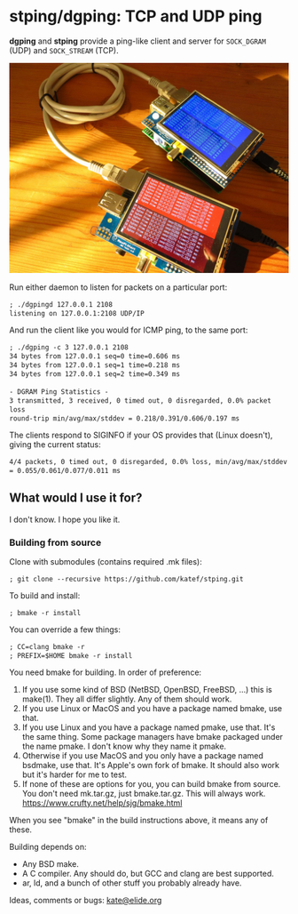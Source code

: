 
# stping/dgping: TCP and UDP ping

**dgping** and **stping** provide a ping-like client and server
for `SOCK_DGRAM` (UDP)
and `SOCK_STREAM` (TCP).

![A photo of stping and dgping running on two computers](man/img/rppng3.jpeg)

Run either daemon to listen for packets on a particular port:

    ; ./dgpingd 127.0.0.1 2108
    listening on 127.0.0.1:2108 UDP/IP

And run the client like you would for ICMP ping, to the same port:

    ; ./dgping -c 3 127.0.0.1 2108
    34 bytes from 127.0.0.1 seq=0 time=0.606 ms
    34 bytes from 127.0.0.1 seq=1 time=0.218 ms
    34 bytes from 127.0.0.1 seq=2 time=0.349 ms
    
    - DGRAM Ping Statistics -
    3 transmitted, 3 received, 0 timed out, 0 disregarded, 0.0% packet loss
    round-trip min/avg/max/stddev = 0.218/0.391/0.606/0.197 ms

The clients respond to SIGINFO if your OS provides that (Linux doesn't),
giving the current status:

    4/4 packets, 0 timed out, 0 disregarded, 0.0% loss, min/avg/max/stddev = 0.055/0.061/0.077/0.011 ms

## What would I use it for?

I don't know. I hope you like it.

### Building from source

Clone with submodules (contains required .mk files):

    ; git clone --recursive https://github.com/katef/stping.git

To build and install:

    ; bmake -r install

You can override a few things:

    ; CC=clang bmake -r
    ; PREFIX=$HOME bmake -r install

You need bmake for building. In order of preference:

 1. If you use some kind of BSD (NetBSD, OpenBSD, FreeBSD, ...) this is make(1).
    They all differ slightly. Any of them should work.
 2. If you use Linux or MacOS and you have a package named bmake, use that.
 3. If you use Linux and you have a package named pmake, use that.
    It's the same thing.
    Some package managers have bmake packaged under the name pmake.
    I don't know why they name it pmake.
 4. Otherwise if you use MacOS and you only have a package named bsdmake, use that.
    It's Apple's own fork of bmake.
    It should also work but it's harder for me to test.
 5. If none of these are options for you, you can build bmake from source.
    You don't need mk.tar.gz, just bmake.tar.gz. This will always work.
    https://www.crufty.net/help/sjg/bmake.html

When you see "bmake" in the build instructions above, it means any of these.

Building depends on:

 * Any BSD make.
 * A C compiler. Any should do, but GCC and clang are best supported.
 * ar, ld, and a bunch of other stuff you probably already have.

Ideas, comments or bugs: kate@elide.org

